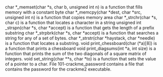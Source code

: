 char *_memset(char *s, char b, unsigned int n) is a function that fills memory with a constant byte
char *_memcpy(char *dest, char *src, unsigned int n) is a function that copies memory area
char *_strchr(char *s, char c) is a function that locates a character in a string
unsigned int _strspn(char *s, char *accept) is a function that gets the length of a prefix substring
char *_strpbrk(char *s, char *accept) is a function that searches a string for any of a set of bytes.
char *_strstr(char *haystack, char *needle) is a function that locates a substring.
void print_chessboard(char (*a)[8]) is a function that prints a chessboard
void print_diagsums(int *a, int size) is a function that prints the sum of the two diagonals of a square matrix of integers.
void set_string(char **s, char *to) is a function that sets the value of a pointer to a char.
File 101-crackme_password contains a file that contains the password for the crackme2 executable.
